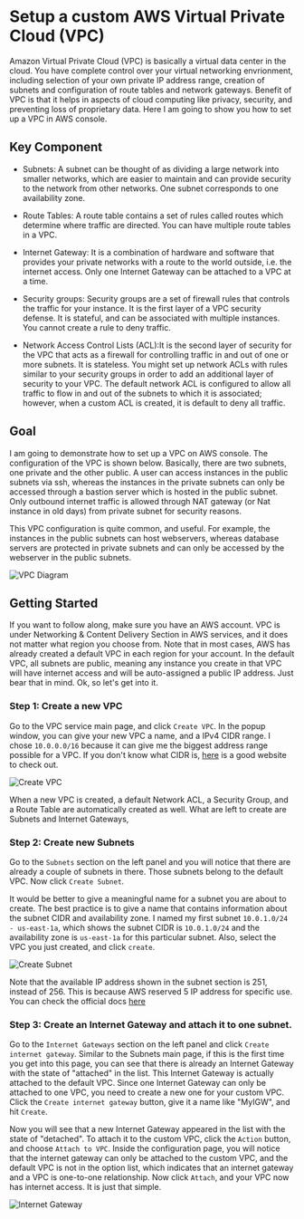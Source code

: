 # Setup a custom AWS Virtual Private Cloud (VPC)

Amazon Virtual Private Cloud (VPC) is basically a virtual data center in the
cloud. You have complete control over your virtual networking envrionment,
including selection of your own private IP address range, creation of subnets
and configuration of route tables and network gateways. Benefit of VPC is that
it helps in aspects of cloud computing like privacy, security, and preventing
loss of proprietary data. Here I am going to show you how to set up a VPC in
AWS console.

## Key Component

* Subnets: A subnet can be thought of as dividing a large network into smaller
  networks, which are easier to maintain and can provide security to the
  network from other networks. One subnet corresponds to one availability zone.

* Route Tables: A route table contains a set of rules called routes which
  determine where traffic are directed. You can have multiple route tables in a
  VPC.

* Internet Gateway: It is a combination of hardware and software that provides
  your private networks with a route to the world outside, i.e. the internet
  access. Only one Internet Gateway can be attached to a VPC at a time.

* Security groups: Security groups are a set of firewall rules that controls
  the traffic for your instance. It is the first layer of a VPC security
  defense. It is stateful, and can be associated with multiple instances. You
  cannot create a rule to deny traffic.

* Network Access Control Lists (ACL):It is the second layer of security for
  the VPC that acts as a firewall for controlling traffic in and out of one or
  more subnets. It is stateless. You might set up network ACLs with rules
  similar to your security groups in order to add an additional layer of
  security to your VPC. The default network ACL is configured to allow all
  traffic to flow in and out of the subnets to which it is associated; however,
  when a custom ACL is created, it is default to deny all traffic.


## Goal

I am going to demonstrate how to set up a VPC on AWS console. The configuration
of the VPC is shown below. Basically, there are two subnets, one private and
the other public. A user can access instances in the public subnets via ssh,
whereas the instances in the private subnets can only be accessed through a
bastion server which is hosted in the public subnet. Only outbound internet
traffic is allowed through NAT gateway (or Nat instance in old days) from
private subnet for security reasons.

This VPC configuration is quite common, and useful. For example, the instances
in the public subnets can host webservers, whereas database servers are
protected in private subnets and can only be accessed by the webserver in the
public subnets.

![VPC Diagram](https://www.dropbox.com/s/sjly8txgwtkgg3i/vpc_diagram.png?raw=1)

## Getting Started

If you want to follow along, make sure you have an AWS account. VPC is under
Networking & Content Delivery Section in AWS services, and it does not matter
what region you choose from. Note that in most cases, AWS has already created a
default VPC in each region for your account. In the default VPC, all subnets
are public, meaning any instance you create in that VPC will have internet
access and will be auto-assigned a public IP address. Just bear that in mind.
Ok, so let's get into it.

### Step 1: Create a new VPC

Go to the VPC service main page, and click `Create VPC`. In the popup window,
you can give your new VPC a name, and a IPv4 CIDR range. I chose `10.0.0.0/16`
because it can give me the biggest address range possible for a VPC. If you
don't know what CIDR is, [here](http://cidr.xyz/) is a good website to check
out.

![Create VPC](https://www.dropbox.com/s/u4krd6u2yu93q9c/create_vpc.png?raw=1)

When a new VPC is created, a default Network ACL, a Security Group, and a Route
Table are automatically created as well. What are left to create are Subnets
and Internet Gateways,

### Step 2: Create new Subnets

Go to the `Subnets` section on the left panel and you will notice that there
are already a couple of subnets in there. Those subnets belong to the default
VPC. Now click `Create Subnet`.

It would be better to give a meaningful name for a subnet you are about to
create. The best practice is to give a name that contains information about the
subnet CIDR and availability zone. I named my first subnet `10.0.1.0/24 -
us-east-1a`, which shows the subnet CIDR is `10.0.1.0/24` and the availability
zone is `us-east-1a` for this particular subnet. Also, select the VPC you just
created, and click `create`.

![Create Subnet](https://www.dropbox.com/s/tmzjj07nqeqkpto/create_subnet.png?raw=1)

Note that the available IP address shown in the subnet section is 251, instead
of 256. This is because AWS reserved 5 IP address for specific use. You can
check the official docs [here](https://docs.aws.amazon.com/vpc/latest/userguide/VPC_Subnets.html)


### Step 3: Create an Internet Gateway and attach it to one subnet.
Go to the `Internet Gateways` section on the left panel and click `Create
internet gateway`. Similar to the Subnets main page, if this is the first time
you get into this page, you can see that there is already an Internet Gateway
with the state of "attached" in the list. This Internet Gateway is actually
attached to the default VPC. Since one Internet Gateway can only be attached to
one VPC, you need to create a new one for your custom VPC. Click the `Create
internet gateway` button, give it a name like "MyIGW", and hit `Create`.

Now you will see that a new Internet Gateway appeared in the list with the
state of "detached". To attach it to the custom VPC, click the `Action` button,
and choose `Attach to VPC`. Inside the configuration page, you will notice that
the internet gateway can only be attached to the custom VPC, and the default
VPC is not in the option list, which indicates that an internet gateway and a
VPC is one-to-one relationship. Now click `Attach`, and your VPC now has
internet access. It is just that simple.

![Internet Gateway](https://www.dropbox.com/s/fhah7lg4aaiinsy/internet_gateway.png?raw=1)
